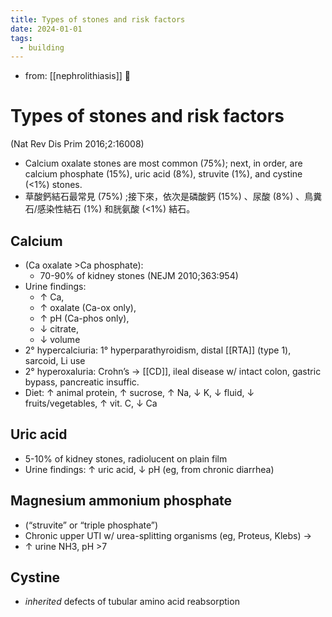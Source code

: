 ```yaml
---
title: Types of stones and risk factors
date: 2024-01-01
tags:
  - building
---
```


- from: [[nephrolithiasis]] 󰒖

# Types of stones and risk factors

(Nat Rev Dis Prim 2016;2:16008)

- Calcium oxalate stones are most common (75%); next, in order, are calcium phosphate (15%), uric acid (8%), struvite (1%), and cystine (<1%) stones.
- 草酸鈣結石最常見 (75%) ;接下來，依次是磷酸鈣 (15%) 、尿酸 (8%) 、鳥糞石/感染性結石 (1%) 和胱氨酸 (<1%) 結石。

## Calcium

- (Ca oxalate >Ca phosphate):
  - 70-90% of kidney stones (NEJM 2010;363:954)
- Urine findings:
  - ↑ Ca,
  - ↑ oxalate (Ca-ox only),
  - ↑ pH (Ca-phos only),
  - ↓ citrate,
  - ↓ volume
- 2° hypercalciuria: 1° hyperparathyroidism, distal [[RTA]] (type 1), sarcoid, Li use
- 2° hyperoxaluria: Crohn’s → [[CD]], ileal disease w/ intact colon, gastric bypass, pancreatic insuffic.
- Diet: ↑ animal protein, ↑ sucrose, ↑ Na, ↓ K, ↓ fluid, ↓ fruits/vegetables, ↑ vit. C, ↓ Ca

## Uric acid

- 5-10% of kidney stones, radiolucent on plain film
- Urine findings: ↑ uric acid, ↓ pH (eg, from chronic diarrhea)

## Magnesium ammonium phosphate

- (“struvite” or “triple phosphate”)
- Chronic upper UTI w/ urea-splitting organisms (eg, Proteus, Klebs) →
- ↑ urine NH3, pH >7

## Cystine

- _inherited_ defects of tubular amino acid reabsorption
